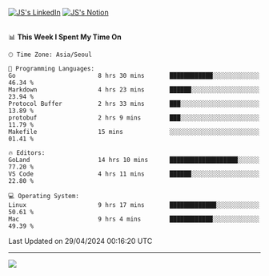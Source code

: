 
[![JS's LinkedIn](https://img.shields.io/badge/LinkedIn-blue?style=for-the-badge&logo=linkedin)](https://www.linkedin.com/in/jaeseung-lee-5a2a32139/) 
[![JS's Notion](https://img.shields.io/badge/Notion-black?style=for-the-badge&logo=notion)](https://bit.ly/ljswiki1) <br><br>
<!-- ![JS's GitHub stats](https://github-readme-stats-lemon-five.vercel.app/api?username=tkxkd0159&hide=contribs,prs,stars,issues&show_icons=true&theme=react&include_all_commits=true)   -->
<!-- ![Top Langs](https://github-readme-stats-lemon-five.vercel.app/api/top-langs/?username=tkxkd0159&layout=compact&hide=jupyter%20notebook,scss,html,css&langs_count=10)  -->


<!--START_SECTION:waka-->
📊 **This Week I Spent My Time On** 

```text
🕑︎ Time Zone: Asia/Seoul

💬 Programming Languages: 
Go                       8 hrs 30 mins       ████████████░░░░░░░░░░░░░   46.34 % 
Markdown                 4 hrs 23 mins       ██████░░░░░░░░░░░░░░░░░░░   23.94 % 
Protocol Buffer          2 hrs 33 mins       ███░░░░░░░░░░░░░░░░░░░░░░   13.89 % 
protobuf                 2 hrs 9 mins        ███░░░░░░░░░░░░░░░░░░░░░░   11.79 % 
Makefile                 15 mins             ░░░░░░░░░░░░░░░░░░░░░░░░░   01.41 % 

🔥 Editors: 
GoLand                   14 hrs 10 mins      ███████████████████░░░░░░   77.20 % 
VS Code                  4 hrs 11 mins       ██████░░░░░░░░░░░░░░░░░░░   22.80 % 

💻 Operating System: 
Linux                    9 hrs 17 mins       █████████████░░░░░░░░░░░░   50.61 % 
Mac                      9 hrs 4 mins        ████████████░░░░░░░░░░░░░   49.39 % 
```


 Last Updated on 29/04/2024 00:16:20 UTC
<!--END_SECTION:waka-->

---
<a href="https://github.com/tkxkd0159/books">
  <img align="center" src="https://github-readme-stats-lemon-five.vercel.app/api/pin/?username=tkxkd0159&repo=books&theme=react" />
</a>

<!---
- 🔭 I’m currently working on ...
- 🌱 I’m currently learning blockchain and distributed network
- 👯 I’m looking to collaborate on ...
- 🤔 I’m looking for help with ...
- 💬 Ask me about ...
- 📫 How to reach me: ...
- 😄 Pronouns: ...
- ⚡ Fun fact: ...
-->
